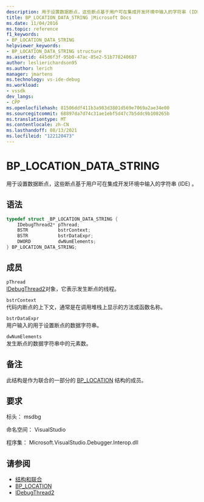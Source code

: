 ```yaml
---
description: 用于设置数据断点，这些断点基于用户可在集成开发环境中输入的字符串 (IDE) 。
title: BP_LOCATION_DATA_STRING |Microsoft Docs
ms.date: 11/04/2016
ms.topic: reference
f1_keywords:
- BP_LOCATION_DATA_STRING
helpviewer_keywords:
- BP_LOCATION_DATA_STRING structure
ms.assetid: 445d6f3f-95b0-47ac-85e2-51b778240687
author: leslierichardson95
ms.author: lerich
manager: jmartens
ms.technology: vs-ide-debug
ms.workload:
- vssdk
dev_langs:
- CPP
ms.openlocfilehash: 81506ddf411b3a983d3801d569e7069a2ae34e00
ms.sourcegitcommit: 68897da7d74c31ae1ebf5d47c7b5ddc9b108265b
ms.translationtype: MT
ms.contentlocale: zh-CN
ms.lasthandoff: 08/13/2021
ms.locfileid: "122120473"
---
```

# <a name="bp_location_data_string"></a>BP_LOCATION_DATA_STRING
用于设置数据断点，这些断点基于用户可在集成开发环境中输入的字符串 (IDE) 。

## <a name="syntax"></a>语法

```cpp
typedef struct _BP_LOCATION_DATA_STRING {
    IDebugThread2* pThread;
    BSTR           bstrContext;
    BSTR           bstrDataExpr;
    DWORD          dwNumElements;
} BP_LOCATION_DATA_STRING;
```

## <a name="members"></a>成员
`pThread`\
[IDebugThread2](../../../extensibility/debugger/reference/idebugthread2.md)对象，它表示发生断点的线程。

`bstrContext`\
代码内断点的上下文，通常是在调用堆栈上显示的方法或函数名称。

`bstrDataExpr`\
用户输入的用于设置断点的数据字符串。

`dwNumElements`\
发生断点的数据字符串中的元素数。

## <a name="remarks"></a>备注
此结构是作为联合的一部分的 [BP_LOCATION](../../../extensibility/debugger/reference/bp-location.md) 结构的成员。

## <a name="requirements"></a>要求
标头： msdbg

命名空间： VisualStudio

程序集： Microsoft.VisualStudio.Debugger.Interop.dll

## <a name="see-also"></a>请参阅
- [结构和联合](../../../extensibility/debugger/reference/structures-and-unions.md)
- [BP_LOCATION](../../../extensibility/debugger/reference/bp-location.md)
- [IDebugThread2](../../../extensibility/debugger/reference/idebugthread2.md)
